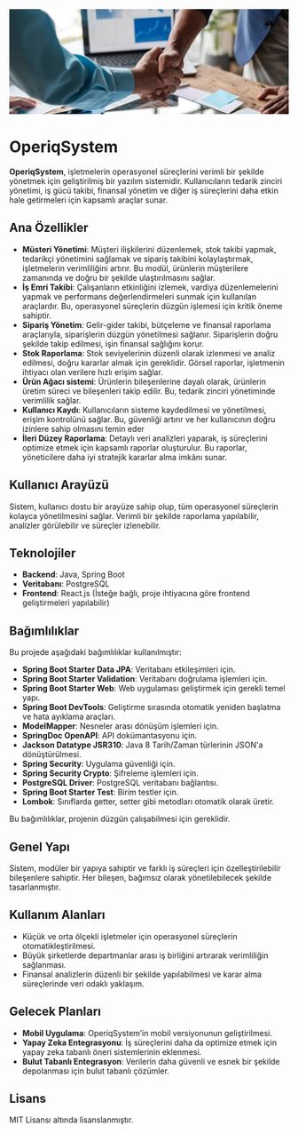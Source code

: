 


<img src ="readmephoto.jpeg"/>


# OperiqSystem

**OperiqSystem**, işletmelerin operasyonel süreçlerini verimli bir şekilde yönetmek için geliştirilmiş bir yazılım sistemidir. Kullanıcıların tedarik zinciri yönetimi, iş gücü takibi, finansal yönetim ve diğer iş süreçlerini daha etkin hale getirmeleri için kapsamlı araçlar sunar.

## Ana Özellikler
- **Müsteri Yönetimi**: Müşteri ilişkilerini düzenlemek, stok takibi yapmak, tedarikçi yönetimini sağlamak ve sipariş takibini kolaylaştırmak, işletmelerin verimliliğini artırır. Bu modül, ürünlerin müşterilere zamanında ve doğru bir şekilde ulaştırılmasını sağlar.
- **İş Emri Takibi**: Çalışanların etkinliğini izlemek, vardiya düzenlemelerini yapmak ve performans değerlendirmeleri sunmak için kullanılan araçlardır. Bu, operasyonel süreçlerin düzgün işlemesi için kritik öneme sahiptir.
- **Sipariş Yönetim**: Gelir-gider takibi, bütçeleme ve finansal raporlama araçlarıyla, siparişlerin düzgün yönetilmesi sağlanır. Siparişlerin doğru şekilde takip edilmesi, işin finansal sağlığını korur.
- **Stok Raporlama**: Stok seviyelerinin düzenli olarak izlenmesi ve analiz edilmesi, doğru kararlar almak için gereklidir. Görsel raporlar, işletmenin ihtiyacı olan verilere hızlı erişim sağlar.
- **Ürün Ağacı sistemi**: Ürünlerin bileşenlerine dayalı olarak, ürünlerin üretim süreci ve bileşenleri takip edilir. Bu, tedarik zinciri yönetiminde verimlilik sağlar.
- **Kullanıcı Kaydı**: Kullanıcıların sisteme kaydedilmesi ve yönetilmesi, erişim kontrolünü sağlar. Bu, güvenliği artırır ve her kullanıcının doğru izinlere sahip olmasını temin eder
- **İleri Düzey Raporlama**: Detaylı veri analizleri yaparak, iş süreçlerini optimize etmek için kapsamlı raporlar oluşturulur. Bu raporlar, yöneticilere daha iyi stratejik kararlar alma imkânı sunar.

## Kullanıcı Arayüzü
Sistem, kullanıcı dostu bir arayüze sahip olup, tüm operasyonel süreçlerin kolayca yönetilmesini sağlar. Verimli bir şekilde raporlama yapılabilir, analizler görülebilir ve süreçler izlenebilir.

## Teknolojiler
- **Backend**: Java, Spring Boot
- **Veritabanı**: PostgreSQL
- **Frontend**: React.js (İsteğe bağlı, proje ihtiyacına göre frontend geliştirmeleri yapılabilir)

## Bağımlılıklar

Bu projede aşağıdaki bağımlılıklar kullanılmıştır:

- **Spring Boot Starter Data JPA**: Veritabanı etkileşimleri için.
- **Spring Boot Starter Validation**: Veritabanı doğrulama işlemleri için.
- **Spring Boot Starter Web**: Web uygulaması geliştirmek için gerekli temel yapı.
- **Spring Boot DevTools**: Geliştirme sırasında otomatik yeniden başlatma ve hata ayıklama araçları.
- **ModelMapper**: Nesneler arası dönüşüm işlemleri için.
- **SpringDoc OpenAPI**: API dokümantasyonu için.
- **Jackson Datatype JSR310**: Java 8 Tarih/Zaman türlerinin JSON'a dönüştürülmesi.
- **Spring Security**: Uygulama güvenliği için.
- **Spring Security Crypto**: Şifreleme işlemleri için.
- **PostgreSQL Driver**: PostgreSQL veritabanı bağlantısı.
- **Spring Boot Starter Test**: Birim testler için.
- **Lombok**: Sınıflarda getter, setter gibi metodları otomatik olarak üretir.

Bu bağımlılıklar, projenin düzgün çalışabilmesi için gereklidir.

## Genel Yapı
Sistem, modüler bir yapıya sahiptir ve farklı iş süreçleri için özelleştirilebilir bileşenlere sahiptir. Her bileşen, bağımsız olarak yönetilebilecek şekilde tasarlanmıştır.

## Kullanım Alanları
- Küçük ve orta ölçekli işletmeler için operasyonel süreçlerin otomatikleştirilmesi.
- Büyük şirketlerde departmanlar arası iş birliğini artırarak verimliliğin sağlanması.
- Finansal analizlerin düzenli bir şekilde yapılabilmesi ve karar alma süreçlerinde veri odaklı yaklaşım.

## Gelecek Planları
- **Mobil Uygulama**: OperiqSystem’in mobil versiyonunun geliştirilmesi.
- **Yapay Zeka Entegrasyonu**: İş süreçlerini daha da optimize etmek için yapay zeka tabanlı öneri sistemlerinin eklenmesi.
- **Bulut Tabanlı Entegrasyon**: Verilerin daha güvenli ve esnek bir şekilde depolanması için bulut tabanlı çözümler.

## Lisans
MIT Lisansı altında lisanslanmıştır.
